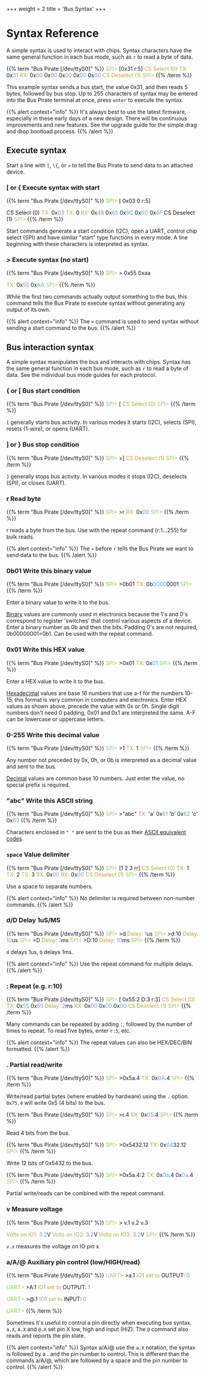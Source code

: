 +++
weight = 2
title = 'Bus Syntax'
+++


# Syntax Reference

A simple syntax is used to interact with chips. Syntax characters have
the same general function in each bus mode, such as ```r``` to read a byte
of data.

{{% term "Bus Pirate [/dev/ttyS0]" %}}
<span style="color:#96cb59">SPI></span> [0x31 r:5]
<span style="color:#bfa530">CS Select (0)</span>
<span style="color:#bfa530"><span style="color:#bfa530">TX:</span></span> 0x<span style="color:#53a6e6">31</span>
<span style="color:#bfa530"><span style="color:#bfa530">RX:</span></span> 0x<span style="color:#53a6e6">00</span> 0x<span style="color:#53a6e6">00</span> 0x<span style="color:#53a6e6">00</span> 0x<span style="color:#53a6e6">00</span> 0x<span style="color:#53a6e6">00</span>
<span style="color:#bfa530">CS Deselect (1)</span>
<span style="color:#96cb59">SPI></span> 
{{% /term %}}

This example syntax sends a bus start, the value 0x31, and then reads 5
bytes, followed by bus stop. Up to 255 characters of syntax may be
entered into the Bus Pirate terminal at once, press ```enter``` to execute the
syntax.

{{% alert context="info" %}}
It's always best to use the latest firmware, especially in these early days of a new design. There will be continuous improvements and new features. See the upgrade guide for the simple drag and drop bootload process.
{{% /alert %}}

## Execute syntax
Start a line with ```[```, ```\{```, or ```>``` to tell the Bus Pirate to send data to an attached device.
### **[ or \{** Execute syntax with start

{{% term "Bus Pirate [/dev/ttyS0]" %}}
<span style="color:#96cb59">SPI></span> [ 0x03 0 r:5]

CS Select (0)
<span style="color:#bfa530">TX:</span> 0x<span style="color:#53a6e6">03</span> 
<span style="color:#bfa530">TX:</span> 0 
<span style="color:#bfa530">RX:</span> 0x<span style="color:#53a6e6">48</span> 0x<span style="color:#53a6e6">65</span> 0x<span style="color:#53a6e6">6C</span> 0x<span style="color:#53a6e6">6C</span> 0x<span style="color:#53a6e6">6F</span> 
CS Deselect (1)
<span style="color:#96cb59">SPI></span> 
{{% /term %}}

Start commands generate a start condition (I2C), open a UART, control chip select (SPI) and have similar "start" type functions in every mode. A line beginning with these characters is interpreted as syntax.

### **>** Execute syntax (no start)

{{% term "Bus Pirate [/dev/ttyS0]" %}}
<span style="color:#96cb59">SPI></span> > 0x55 0xaa

<span style="color:#bfa530">TX:</span> 0x<span style="color:#53a6e6">55</span> 0x<span style="color:#53a6e6">AA</span> 
<span style="color:#96cb59">SPI></span> 
{{% /term %}}

While the first two commands actually output something to the bus, this command tells the Bus Pirate to execute syntax without generating any output of its own.

{{% alert context="info" %}}
The ```>``` command is used to send syntax without sending a start command to the bus.
{{% /alert %}}

## Bus interaction syntax 

A simple syntax manipulates the bus and interacts with chips.
Syntax has the same general function in each bus mode, such as
```r``` to read a byte of data. See the individual bus mode guides for
each protocol.

### **\{ or [** Bus start condition

{{% term "Bus Pirate [/dev/ttyS0]" %}}
<span style="color:#96cb59">SPI></span> [
<span style="color:#bfa530">CS Select (0)</span>
<span style="color:#96cb59">SPI></span>
{{% /term %}}

```[``` generally starts bus activity. In various modes it starts (I2C),
selects (SPI), resets (1-wire), or opens (UART).

### **] or }** Bus stop condition

{{% term "Bus Pirate [/dev/ttyS0]" %}}
<span style="color:#96cb59">SPI></span> >]
<span style="color:#bfa530">CS Deselect (1)</span>
<span style="color:#96cb59">SPI></span> 
{{% /term %}}

```]``` generally stops bus activity. In various modes it stops (I2C), deselects
(SPI), or closes (UART).

### **r** Read byte 
{{% term "Bus Pirate [/dev/ttyS0]" %}}
<span style="color:#96cb59">SPI></span> >r
<span style="color:#bfa530"><span style="color:#bfa530">RX:</span></span> 0x<span style="color:#53a6e6">00</span>
<span style="color:#96cb59">SPI></span> 
{{% /term %}}


r reads a byte from the bus. Use with the
repeat command (r:1...255) for bulk reads.

{{% alert context="info" %}}
The ```>``` before ```r``` tells the Bus Pirate we want to send data to the bus.
{{% /alert %}}

### **0b01** Write this binary value 

{{% term "Bus Pirate [/dev/ttyS0]" %}}
<span style="color:#96cb59">SPI></span> >0b01
<span style="color:#bfa530"><span style="color:#bfa530">TX:</span></span> 0b<span style="color:#53a6e6">0000</span>0001
<span style="color:#96cb59">SPI></span> 
{{% /term %}}

Enter a binary value to write it to the bus.

[Binary](http://en.wikipedia.org/wiki/Binary_numeral_system) values are
commonly used in electronics because the 1's and 0's correspond to
register 'switches' that control various aspects of a device. Enter a
binary number as 0b and then the bits. Padding 0's are not required,
0b00000001=0b1. Can be used with the repeat command.

### **0x01** Write this HEX value 

{{% term "Bus Pirate [/dev/ttyS0]" %}}
<span style="color:#96cb59">SPI></span> >0x01
<span style="color:#bfa530"><span style="color:#bfa530">TX:</span></span> 0x<span style="color:#53a6e6">01</span>
<span style="color:#96cb59">SPI></span> 
{{% /term %}}

Enter a HEX value to write it to the bus.

[Hexadecimal](http://en.wikipedia.org/wiki/Hexadecimal) values are base
16 numbers that use a-f for the numbers 10-15, this format is very
common in computers and electronics. Enter HEX values as shown above,
precede the value with 0x or 0h. Single digit numbers don't need 0
padding, 0x01 and 0x1 are interpreted the same. A-F can be lowercase or
uppercase letters.

### **0-255** Write this decimal value

{{% term "Bus Pirate [/dev/ttyS0]" %}}
<span style="color:#96cb59">SPI></span> >1
<span style="color:#bfa530"><span style="color:#bfa530">TX:</span></span> 1
<span style="color:#96cb59">SPI></span>
{{% /term %}}

Any number not preceded by 0x, 0h, or 0b is interpreted as a decimal value and sent to the bus.

[Decimal](http://en.wikipedia.org/wiki/Decimal) values are common base
10 numbers. Just enter the value, no special prefix is required.

### **"abc"** Write this ASCII string 

{{% term "Bus Pirate [/dev/ttyS0]" %}}
<span style="color:#96cb59">SPI></span> >"abc"
<span style="color:#bfa530"><span style="color:#bfa530">TX:</span></span> 'a' 0x<span style="color:#53a6e6">61</span> 'b' 0x<span style="color:#53a6e6">62</span> 'c' 0x<span style="color:#53a6e6">63</span> 
{{% /term %}}

Characters enclosed in ```" "``` are sent to the bus as their [ASCII equivalent codes](https://en.wikipedia.org/wiki/ASCII).

### **```space```** Value delimiter

{{% term "Bus Pirate [/dev/ttyS0]" %}}
<span style="color:#96cb59">SPI></span> [1 2 3  rr]
<span style="color:#bfa530">CS Select (0)</span>
<span style="color:#bfa530"><span style="color:#bfa530">TX:</span></span> 1
<span style="color:#bfa530"><span style="color:#bfa530">TX:</span></span> 2
<span style="color:#bfa530"><span style="color:#bfa530">TX:</span></span> 3
<span style="color:#bfa530"><span style="color:#bfa530">RX:</span></span> 0x<span style="color:#53a6e6">00</span>
<span style="color:#bfa530"><span style="color:#bfa530">RX:</span></span> 0x<span style="color:#53a6e6">00</span>
<span style="color:#bfa530">CS Deselect (1)</span>
<span style="color:#96cb59">SPI></span>
{{% /term %}}

Use a space to separate numbers. 

{{% alert context="info" %}}
No delimiter is required between non-number commands.
{{% /alert %}}

### **d/D** Delay 1uS/MS 

{{% term "Bus Pirate [/dev/ttyS0]" %}}
<span style="color:#96cb59">SPI></span> >d
<span style="color:#bfa530"><span style="color:#bfa530">Delay:</span></span> <span style="color:#53a6e6">1</span>us
<span style="color:#96cb59">SPI></span> >d:10
<span style="color:#bfa530"><span style="color:#bfa530">Delay:</span></span> <span style="color:#53a6e6">10</span>us
<span style="color:#96cb59">SPI></span> >D
<span style="color:#bfa530"><span style="color:#bfa530">Delay:</span></span> <span style="color:#53a6e6">1</span>ms
<span style="color:#96cb59">SPI></span> >D:10
<span style="color:#bfa530"><span style="color:#bfa530">Delay:</span></span> <span style="color:#53a6e6">10</span>ms
<span style="color:#96cb59">SPI></span> 
{{% /term %}}

```d``` delays 1us, ```D``` delays 1ms. 

{{% alert context="info" %}}
Use the repeat command for multiple delays.
{{% /alert %}}

### **:** Repeat (e.g. r:10) 

{{% term "Bus Pirate [/dev/ttyS0]" %}}
<span style="color:#96cb59">SPI></span> [ 0x55:2 D:3 r:3]
<span style="color:#bfa530">CS Select (0)</span>
<span style="color:#bfa530"><span style="color:#bfa530">TX:</span></span> 0x<span style="color:#53a6e6">55</span> 0x<span style="color:#53a6e6">55</span>
<span style="color:#bfa530"><span style="color:#bfa530">Delay:</span></span> <span style="color:#53a6e6">2</span>ms
<span style="color:#bfa530"><span style="color:#bfa530">RX:</span></span> 0x<span style="color:#53a6e6">00</span> 0x<span style="color:#53a6e6">00</span> 0x<span style="color:#53a6e6">00</span>
<span style="color:#bfa530">CS Deselect (1)</span>
<span style="color:#96cb59">SPI></span> 
{{% /term %}}

Many commands can be repeated by adding ```:```, followed by the number of times to repeat. To read five bytes, enter ```r:5```, etc. 

{{% alert context="info" %}}
The repeat values can also be HEX/DEC/BIN formatted.
{{% /alert %}}

### **.** Partial read/write

{{% term "Bus Pirate [/dev/ttyS0]" %}}
<span style="color:#96cb59">SPI></span> >0x5a.4
<span style="color:#bfa530"><span style="color:#bfa530">TX:</span></span> 0x<span style="color:#53a6e6">0A</span>.4
<span style="color:#96cb59">SPI></span>
{{% /term %}}

Write/read partial bytes (where enabled by hardware) using the ```.``` option. ```0x75.4``` will write 0x5 (4 bits) to the bus. 

{{% term "Bus Pirate [/dev/ttyS0]" %}}
<span style="color:#96cb59">SPI></span> >r.4
<span style="color:#bfa530"><span style="color:#bfa530">RX:</span></span> 0x<span style="color:#53a6e6">05</span>.4
<span style="color:#96cb59">SPI></span>
{{% /term %}}

Read 4 bits from the bus.

{{% term "Bus Pirate [/dev/ttyS0]" %}}
<span style="color:#96cb59">SPI></span> >0x5432.12
<span style="color:#bfa530"><span style="color:#bfa530">TX:</span></span> 0x<span style="color:#53a6e6">04</span>32.12
<span style="color:#96cb59">SPI></span>
{{% /term %}}

Write 12 bits of 0x5432 to the bus.

{{% term "Bus Pirate [/dev/ttyS0]" %}}
<span style="color:#96cb59">SPI></span> >0x5a.4:2
<span style="color:#bfa530"><span style="color:#bfa530">TX:</span></span> 0x<span style="color:#53a6e6">0a</span>.4 0x<span style="color:#53a6e6">0a</span>.4
<span style="color:#96cb59">SPI></span> 
{{% /term %}}

Partial write/reads can be combined with the repeat command.

### **v** Measure voltage

{{% term "Bus Pirate [/dev/ttyS0]" %}}
<span style="color:#96cb59">SPI></span> > v.1 v.2 v.3

<span style="color:#bfa530">Volts on IO1:</span> <span style="color:#53a6e6">3.2</span>V
<span style="color:#bfa530">Volts on IO2:</span> <span style="color:#53a6e6">3.2</span>V
<span style="color:#bfa530">Volts on IO3:</span> <span style="color:#53a6e6">3.2</span>V
<span style="color:#96cb59">SPI></span> 
{{% /term %}}

```v.x``` measures the voltage on IO pin x.

### **a/A/@** Auxiliary pin control (low/HIGH/read)

{{% term "Bus Pirate [/dev/ttyS0]" %}}
<span style="color:#96cb59">UART></span> >a.1
<span style="color:#bfa530">IO<span style="color:#53a6e6">1<span style="color:#bfa530"> set to</span></span></span> OUTPUT: <span style="color:#53a6e6">0</span>

<span style="color:#96cb59">UART></span> >A.1
<span style="color:#bfa530">IO<span style="color:#53a6e6">1<span style="color:#bfa530"> set to</span></span></span> OUTPUT: <span style="color:#53a6e6">1</span>

<span style="color:#96cb59">UART></span> >@.1
<span style="color:#bfa530">IO<span style="color:#53a6e6">1<span style="color:#bfa530"> set to</span></span></span> INPUT: <span style="color:#53a6e6">0</span>

<span style="color:#96cb59">UART></span>
{{% /term %}}

Sometimes it's useful to control a pin directly when executing bus syntax. ```a.X```, ```A.X``` and ```@.X``` set pin X low, high and input (HiZ). The ```@``` command also reads and reports the pin state.

{{% alert context="info" %}}
Syntax a/A/@ use the ```a.X``` notation, the syntax is followed by a **.** and the pin number to control. This is different than the commands a/A/@, which are followed by a space and the pin number to control.
{{% /alert %}}


